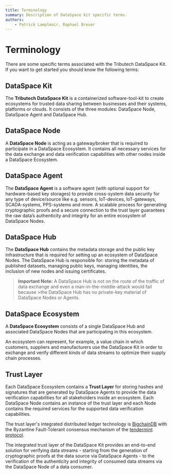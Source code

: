 ```yaml
---
title: Terminology
summary: Description of DataSpace Kit specific terms.
authors:
    - Patrick Lamplmair, Raphael Breuer
---
```


# Terminology

There are some specific terms associated with the Tributech DataSpace Kit. If you want to get started you should know the following terms:

## DataSpace Kit

The **Tributech DataSpace Kit** is a containerized software-tool-kit to create ecosystems for trusted data sharing between businesses and their systems, platforms or clouds. It consists of the three modules: DataSpace Node, DataSpace Agent and DataSpace Hub.

## DataSpace Node

A **DataSpace Node** is acting as a gateway/broker that is required to participate in a DataSpace Ecosystem. It contains all necessary services for the data exchange and data verification capabilities with other nodes inside a DataSpace Ecosystem.

## DataSpace Agent

The **DataSpace Agent** is a software agent (with optional support for hardware-based key storages) to provide cross-system data security for any type of device/source like e.g. sensors, IoT-devices, IoT-gateways, SCADA-systems, PPS-systems and more. A scalable process for generating cryptographic proofs and a secure connection to the trust layer guarantees the raw data’s authenticity and integrity for an entire ecosystem of DataSpace Nodes.

## DataSpace Hub

The **DataSpace Hub** contains the metadata storage and the public key infrastructure that is required for setting up an ecosystem of DataSpace Nodes. The DataSpace Hub is responsible for: storing the metadata of published datasets, managing public keys, managing identities, the inclusion of new nodes and issuing certificates.

>**Important Note:** A DataSpace Hub is not on the route of the traffic of data exchange and even a man-in-the-middle-attack would fail because >the DataSpace Hub has no private-key material of DataSpace Nodes or Agents.

## DataSpace Ecosystem

A **DataSpace Ecosystem** consists of a single DataSpace Hub and associated DataSpace Nodes that are participating in this ecosystem. 

An ecosystem can represent, for example, a value chain in which customers, suppliers and manufacturers use the DataSpace Kit in order to exchange and verify different kinds of data streams to optimize their supply chain processes.

## Trust Layer

Each DataSpace Ecosystem contains a **Trust Layer** for storing hashes and signatures that are generated by DataSpace Agents to provide the data verification capabilities for all stakeholders inside an ecosystem. Each DataSpace Node contains an instance of the trust layer and each Node contains the required services for the supported data verification capabilities.

The trust layer's integrated distributed ledger technology is <a href="https://www.bigchaindb.com/" target="_blank">BigchainDB</a> with the Byzantine Fault-Tolerant consensus mechanism of the <a href="https://tendermint.com/" target="_blank">tendermint protocol</a>.

The integrated trust layer of the DataSpace Kit provides an end-to-end solution for verifying data streams - starting from the generation of cryptographic proofs at the data source via DataSpace Agents - to the verification of the authenticity and integrity of consumed data streams via the DataSpace Node of a data consumer.
